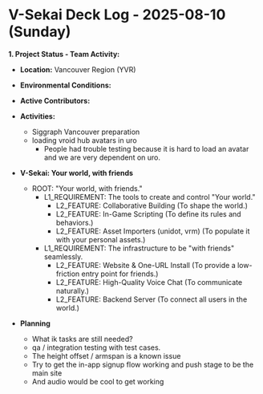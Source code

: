 # V-Sekai Deck Log - 2025-08-10 (Sunday)

**1. Project Status - Team Activity:**

- **Location:** Vancouver Region (YVR)
- **Environmental Conditions:**

- **Active Contributors:**
- **Activities:**
  - Siggraph Vancouver preparation
  - loading vroid hub avatars in uro
    - People had trouble testing because it is hard to load an avatar and we are very dependent on uro.
- **V-Sekai: Your world, with friends**
  - ROOT: "Your world, with friends."
    - L1_REQUIREMENT: The tools to create and control "Your world."
      - L2_FEATURE: Collaborative Building (To shape the world.)
      - L2_FEATURE: In-Game Scripting (To define its rules and behaviors.)
      - L2_FEATURE: Asset Importers (unidot, vrm) (To populate it with your personal assets.)
    - L1_REQUIREMENT: The infrastructure to be "with friends" seamlessly.
      - L2_FEATURE: Website & One-URL Install (To provide a low-friction entry point for friends.)
      - L2_FEATURE: High-Quality Voice Chat (To communicate naturally.)
      - L2_FEATURE: Backend Server (To connect all users in the world.)
- **Planning**
  - What ik tasks are still needed?
  - qa / integration testing with test cases.
  - The height offset / armspan is a known issue
  - Try to get the in-app signup flow working and push stage to be the main site
  - And audio would be cool to get working
